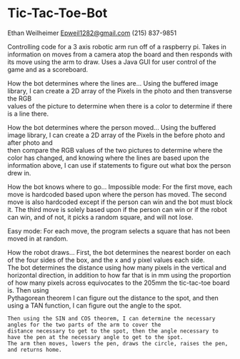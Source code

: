# Tic-Tac-Toe-Bot
Ethan Weilheimer 
Epweil1282@gmail.com
(215) 837-9851



Controlling code for a 3 axis robotic arm run off of a raspberry pi. Takes in information on moves from a camera atop the board and then responds with its move using the arm to draw. Uses a Java GUI for user control of the game and as a scoreboard. 

How the bot determines where the lines are...
    Using the buffered image library, I can create a 2D array of the Pixels in the photo and then transverse the RGB      
    values of the picture to determine when there is a color to determine if there is a line there. 
    
    
How the bot determines where the person moved...
    Using the buffered image library, I can create a 2D array of the Pixels in the before photo and after photo and    
    then compare the RGB values of the two pictures to determine where the color has changed, and knowing where the lines are 
    based upon the information above, I can use if statements to figure out what box the person drew in. 
   
How the bot knows where to go...
   Impossible mode:
           For the first move, each move is hardcoded based upon where the person has moved. The second move is also hardcoded 
           except if the person can win and the bot must block it. The third move is solely based upon if the person can win 
           or if the robot can win, and of not, it picks a random square, and will not lose. 
   
   Easy mode:
           For each move, the program selects a square that has not been moved in at random.
           
           
How the robot draws...
    First, the bot determines the nearest border on each of the four sides of the box, and the x and y pixel values each side.    
    The bot determines the distance using how many pixels in the vertical and horizontal direction, in addition to how far 
    that is in mm using the proportion of how many pixels across equivocates to the 205mm the tic-tac-toe board is. Then using   
    Pythagorean theorem I can figure out the distance to the spot, and then using a TAN function, I can figure out the angle 
    to the spot.
    
    Then using the SIN and COS theorem, I can determine the necessary angles for the two parts of the arm to cover the 
    distance necessary to get to the spot, then the angle necessary to have the pen at the necessary angle to get to the spot.
    The arm then moves, lowers the pen, draws the circle, raises the pen, and returns home. 
    
    

    

    
